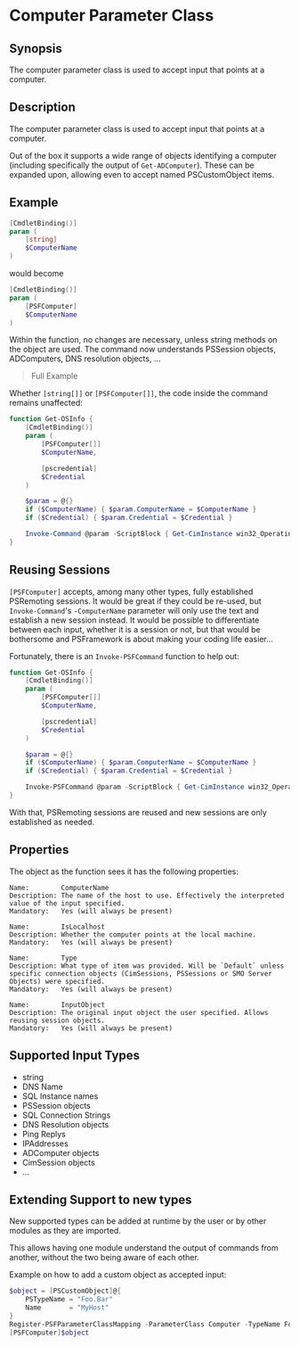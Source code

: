 ﻿---
sidebar_position: 2
---

# Computer Parameter Class

## Synopsis

The computer parameter class is used to accept input that points at a computer.

## Description

The computer parameter class is used to accept input that points at a computer.

Out of the box it supports a wide range of objects identifying a computer (including specifically the output of `Get-ADComputer`).
These can be expanded upon, allowing even to accept named PSCustomObject items.

## Example

```powershell
[CmdletBinding()]
param (
    [string]
    $ComputerName
)
```

would become

```powershell
[CmdletBinding()]
param (
    [PSFComputer]
    $ComputerName
)
```

Within the function, no changes are necessary, unless string methods on the object are used. The command now understands PSSession objects, ADComputers, DNS resolution objects, ...

> Full Example

Whether `[string[]]` or `[PSFComputer[]]`, the code inside the command remains unaffected:

```powershell
function Get-OSInfo {
    [CmdletBinding()]
    param (
        [PSFComputer[]]
        $ComputerName,

        [pscredential]
        $Credential
    )

    $param = @{}
    if ($ComputerName) { $param.ComputerName = $ComputerName }
    if ($Credential) { $param.Credential = $Credential }

    Invoke-Command @param -ScriptBlock { Get-CimInstance win32_OperatingSystem }
}
```

## Reusing Sessions

`[PSFComputer]` accepts, among many other types, fully established PSRemoting sessions.
It would be great if they could be re-used, but `Invoke-Command`'s `-ComputerName` parameter will only use the text and establish a new session instead.
It would be possible to differentiate between each input, whether it is a session or not, but that would be bothersome and PSFramework is about making your coding life easier...

Fortunately, there is an `Invoke-PSFCommand` function to help out:

```powershell
function Get-OSInfo {
    [CmdletBinding()]
    param (
        [PSFComputer[]]
        $ComputerName,

        [pscredential]
        $Credential
    )

    $param = @{}
    if ($ComputerName) { $param.ComputerName = $ComputerName }
    if ($Credential) { $param.Credential = $Credential }

    Invoke-PSFCommand @param -ScriptBlock { Get-CimInstance win32_OperatingSystem }
}
```

With that, PSRemoting sessions are reused and new sessions are only established as needed.

## Properties

The object as the function sees it has the following properties:

```text
Name:        ComputerName
Description: The name of the host to use. Effectively the interpreted value of the input specified.
Mandatory:   Yes (will always be present)
```

```text
Name:        IsLocalhost
Description: Whether the computer points at the local machine.
Mandatory:   Yes (will always be present)
```

```text
Name:        Type
Description: What type of item was provided. Will be `Default` unless specific connection objects (CimSessions, PSSessions or SMO Server Objects) were specified.
Mandatory:   Yes (will always be present)
```

```text
Name:        InputObject
Description: The original input object the user specified. Allows reusing session objects.
Mandatory:   Yes (will always be present)
```

## Supported Input Types

+ string
+ DNS Name
+ SQL Instance names
+ PSSession objects
+ SQL Connection Strings
+ DNS Resolution objects
+ Ping Replys
+ IPAddresses
+ ADComputer objects
+ CimSession objects
+ ...

## Extending Support to new types

New supported types can be added at runtime by the user or by other modules as they are imported.

This allows having one module understand the output of commands from another, without the two being aware of each other.

Example on how to add a custom object as accepted input:

```powershell
$object = [PSCustomObject]@{
    PSTypeName = "Foo.Bar"
    Name       = "MyHost"
}
Register-PSFParameterClassMapping -ParameterClass Computer -TypeName Foo.Bar -Properties Name
[PSFComputer]$object
```
